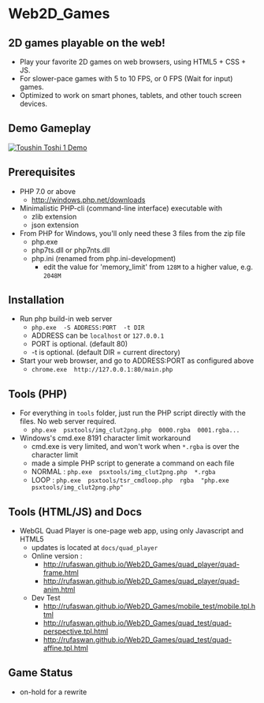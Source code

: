 # Web2D_Games

## 2D games playable on the web!

* Play your favorite 2D games on web browsers, using HTML5 + CSS + JS.
* For slower-pace games with 5 to 10 FPS, or 0 FPS (Wait for input) games.
* Optimized to work on smart phones, tablets, and other touch screen devices.

## Demo Gameplay

[![Toushin Toshi 1 Demo](http://img.youtube.com/vi/Jumikw3BS7o/0.jpg)](http://www.youtube.com/watch?v=Jumikw3BS7o)

## Prerequisites

* PHP 7.0 or above
  * http://windows.php.net/downloads
* Minimalistic PHP-cli (command-line interface) executable with
  * zlib extension
  * json extension
* From PHP for Windows, you'll only need these 3 files from the zip file
  * php.exe
  * php7ts.dll or php7nts.dll
  * php.ini (renamed from php.ini-development)
    * edit the value for 'memory_limit' from `128M` to a higher value, e.g. `2048M`

## Installation

* Run php build-in web server
  * `php.exe  -S ADDRESS:PORT  -t DIR`
  * ADDRESS can be `localhost` or `127.0.0.1`
  * PORT is optional. (default 80)
  * -t is optional. (default DIR = current directory)
* Start your web browser, and go to ADDRESS:PORT as configured above
  * `chrome.exe  http://127.0.0.1:80/main.php`

## Tools (PHP)

* For everything in `tools` folder, just run the PHP script directly with the files. No web server required.
  * `php.exe  psxtools/img_clut2png.php  0000.rgba  0001.rgba...`
* Windows's cmd.exe 8191 character limit workaround
  * cmd.exe is very limited, and won't work when `*.rgba` is over the character limit
  * made a simple PHP script to generate a command on each file
  * NORMAL : `php.exe  psxtools/img_clut2png.php  *.rgba`
  * LOOP : `php.exe  psxtools/tsr_cmdloop.php  rgba  "php.exe psxtools/img_clut2png.php"`

## Tools (HTML/JS) and Docs

* WebGL Quad Player is one-page web app, using only Javascript and HTML5
  * updates is located at `docs/quad_player`
  * Online version :
    * http://rufaswan.github.io/Web2D_Games/quad_player/quad-frame.html
    * http://rufaswan.github.io/Web2D_Games/quad_player/quad-anim.html
  * Dev Test
    * http://rufaswan.github.io/Web2D_Games/mobile_test/mobile.tpl.html
    * http://rufaswan.github.io/Web2D_Games/quad_test/quad-perspective.tpl.html
    * http://rufaswan.github.io/Web2D_Games/quad_test/quad-affine.tpl.html

## Game Status

* on-hold for a rewrite
